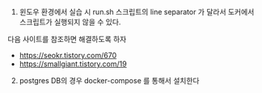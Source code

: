 1. 윈도우 환경에서 실습 시 run.sh 스크립트의 line separator 가 달라서 도커에서 스크립트가 실행되지 않을 수 있다. 

다음 사이트를 참조하면 해결하도록 하자

- https://seokr.tistory.com/670
- https://smallgiant.tistory.com/19

2. postgres DB의 경우 docker-compose 를 통해서 설치한다